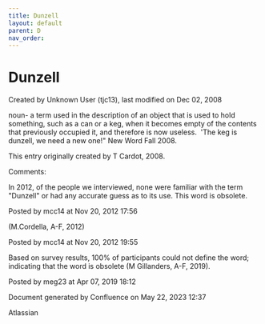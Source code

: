 ```yaml
---
title: Dunzell
layout: default
parent: D
nav_order:
---
```


# Dunzell

Created by  Unknown User (tjc13), last modified on Dec 02, 2008

noun- a term used in the description of an object that is used to hold something, such as a can or a keg, when it becomes empty of the contents that previously occupied it, and therefore is now useless.  'The keg is dunzell, we need a new one!&quot; New Word Fall 2008.

This entry originally created by T Cardot, 2008.

Comments:

In 2012, of the people we interviewed, none were familiar with the term &quot;Dunzell&quot; or had any accurate guess as to its use. This word is obsolete. 

Posted by mcc14 at Nov 20, 2012 17:56

(M.Cordella, A-F, 2012)

Posted by mcc14 at Nov 20, 2012 19:55

Based on survey results, 100% of participants could not define the word; indicating that the word is obsolete (M Gillanders, A-F, 2019).

Posted by meg23 at Apr 07, 2019 18:12

Document generated by Confluence on May 22, 2023 12:37

Atlassian
